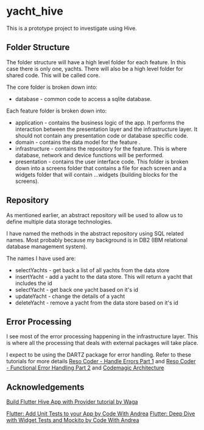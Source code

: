 # yacht_hive

This is a prototype project to investigate using Hive.

## Folder Structure

The folder structure will have a high level folder for each feature. In this case there is only one, yachts. There will also be a high level folder for shared code. This will be called core.

The core folder is broken down into:

* database - common code to access a sqlite database.

Each feature folder is broken down into:

* application - contains the business logic of the app. It performs the interaction between the presentation layer and the infrastructure layer. It should not contain any presentation code or database specific code.
* domain - contains the data model for the feature .
* infrastructure - contains the repository for the feature. This is where database, network and device functions will be performed.
* presentation - contains the user interface code. This folder is broken down into a screens folder that contains a file for each screen and a widgets folder that will contain ...widgets (building blocks for the screens).

## Repository

As mentioned earlier, an abstract repository will be used to allow us to define multiple data storage technologies.

I have named the methods in the abstract repository using SQL related names. Most probably because my background is in DB2 (IBM relational database management system).

The names I have used are:

* selectYachts - get back a list of all yachts from the data store
* insertYacht - add a yacht to the data store. This will return a yacht that includes the id
* selectYacht - get back one yacht based on it's id
* updateYacht - change the details of a yacht
* deleteYacht - remove a yacht from the data  store based on it's id

## Error Processing

I see most of the error processing happening in the infrastructure layer. This is where all the processing that deals with external packages will take place.

I expect to be using the DARTZ package for error handling. Refer to these tutorials for more details [Reso Coder - Handle Errors Part 1](https://resocoder.com/2019/12/11/proper-error-handling-in-flutter-dart-1-principles/) and [Reso Coder - Functional Error Handling Part 2](https://resocoder.com/2019/12/14/functional-error-handling-in-flutter-dart-2-either-task-fp/) and [Codemagic Architecture](https://blog.codemagic.io/flutter-tutorial-app-arhitecture-beginners/)

## Acknowledgements

[Build Flutter Hive App with Provider tutorial by Waga](https://www.youtube.com/playlist?list=PLdBY1aYxSpPUsbJqPH2rRyaIG1aEUjwlD)

[Flutter: Add Unit Tests to your App by Code With Andrea](https://www.youtube.com/watch?v=h0IbAIHAwnk)
[Flutter: Deep Dive with Widget Tests and Mockito by Code With Andrea](https://www.youtube.com/watch?v=75i5VmTI6A0)